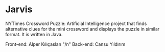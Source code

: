 # Jarvis
 
NYTimes Crossword Puzzle: Artificial Intelligence project that finds alternative clues for the mini crossword and displays the puzzle in similar format. It is written in Java.

Front-end: Alper Kılıçaslan "/n"
Back-end: Cansu Yıldırım
